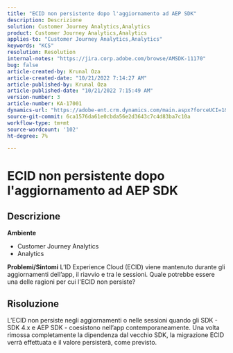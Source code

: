 ```yaml
---
title: "ECID non persistente dopo l'aggiornamento ad AEP SDK"
description: Descrizione
solution: Customer Journey Analytics,Analytics
product: Customer Journey Analytics,Analytics
applies-to: "Customer Journey Analytics,Analytics"
keywords: "KCS"
resolution: Resolution
internal-notes: "https://jira.corp.adobe.com/browse/AMSDK-11170"
bug: false
article-created-by: Krunal Oza
article-created-date: "10/21/2022 7:14:27 AM"
article-published-by: Krunal Oza
article-published-date: "10/21/2022 7:15:49 AM"
version-number: 3
article-number: KA-17001
dynamics-url: "https://adobe-ent.crm.dynamics.com/main.aspx?forceUCI=1&pagetype=entityrecord&etn=knowledgearticle&id=f94d81f9-0f51-ed11-bba2-002248086a27"
source-git-commit: 6ca1576da61e0cbda56e2d3643c7c4d83ba7c10a
workflow-type: tm+mt
source-wordcount: '102'
ht-degree: 7%

---
```


# ECID non persistente dopo l&#39;aggiornamento ad AEP SDK

## Descrizione

<b>Ambiente</b>
- Customer Journey Analytics
- Analytics



<b>Problemi/Sintomi</b>
L’ID Experience Cloud (ECID) viene mantenuto durante gli aggiornamenti dell’app, il riavvio e tra le sessioni. Quale potrebbe essere una delle ragioni per cui l&#39;ECID non persiste?


## Risoluzione


L’ECID non persiste negli aggiornamenti o nelle sessioni quando gli SDK - SDK 4.x e AEP SDK - coesistono nell’app contemporaneamente. Una volta rimossa completamente la dipendenza dal vecchio SDK, la migrazione ECID verrà effettuata e il valore persisterà, come previsto.
